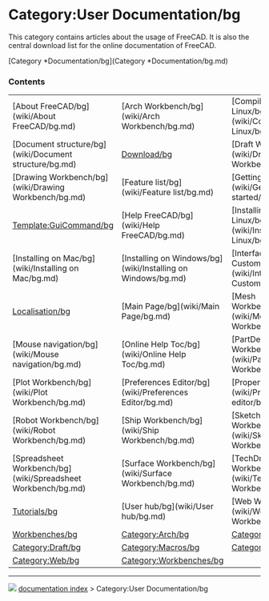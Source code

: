 # Category:User Documentation/bg
This category contains articles about the usage of FreeCAD. It is also the central download list for the online documentation of FreeCAD.

[Category   *Documentation/bg](Category   *Documentation/bg.md)

### Contents

|     |     |     |
| --- | --- | --- |
| [About FreeCAD/bg](wiki/About FreeCAD/bg.md) | [Arch Workbench/bg](wiki/Arch Workbench/bg.md) | [Compile on Linux/bg](wiki/Compile on Linux/bg.md) |
| [Document structure/bg](wiki/Document structure/bg.md) | [Download/bg](wiki/Download/bg.md) | [Draft Workbench/bg](wiki/Draft Workbench/bg.md) |
| [Drawing Workbench/bg](wiki/Drawing Workbench/bg.md) | [Feature list/bg](wiki/Feature list/bg.md) | [Getting started/bg](wiki/Getting started/bg.md) |
| [Template:GuiCommand/bg](wiki/Template_GuiCommand/bg.md) | [Help FreeCAD/bg](wiki/Help FreeCAD/bg.md) | [Installing on Linux/bg](wiki/Installing on Linux/bg.md) |
| [Installing on Mac/bg](wiki/Installing on Mac/bg.md) | [Installing on Windows/bg](wiki/Installing on Windows/bg.md) | [Interface Customization/bg](wiki/Interface Customization/bg.md) |
| [Localisation/bg](wiki/Localisation/bg.md) | [Main Page/bg](wiki/Main Page/bg.md) | [Mesh Workbench/bg](wiki/Mesh Workbench/bg.md) |
| [Mouse navigation/bg](wiki/Mouse navigation/bg.md) | [Online Help Toc/bg](wiki/Online Help Toc/bg.md) | [PartDesign Workbench/bg](wiki/PartDesign Workbench/bg.md) |
| [Plot Workbench/bg](wiki/Plot Workbench/bg.md) | [Preferences Editor/bg](wiki/Preferences Editor/bg.md) | [Property editor/bg](wiki/Property editor/bg.md) |
| [Robot Workbench/bg](wiki/Robot Workbench/bg.md) | [Ship Workbench/bg](wiki/Ship Workbench/bg.md) | [Sketcher Workbench/bg](wiki/Sketcher Workbench/bg.md) |
| [Spreadsheet Workbench/bg](wiki/Spreadsheet Workbench/bg.md) | [Surface Workbench/bg](wiki/Surface Workbench/bg.md) | [TechDraw Workbench/bg](wiki/TechDraw Workbench/bg.md) |
| [Tutorials/bg](wiki/Tutorials/bg.md) | [User hub/bg](wiki/User hub/bg.md) | [Web Workbench/bg](wiki/Web Workbench/bg.md) |
| [Workbenches/bg](wiki/Workbenches/bg.md) | [Category:Arch/bg](wiki/Category_Arch/bg.md) | [Category:BIM/bg](wiki/Category_BIM/bg.md) |
| [Category:Draft/bg](wiki/Category_Draft/bg.md) | [Category:Macros/bg](wiki/Category_Macros/bg.md) | [Category:Tutorials/bg](wiki/Category_Tutorials/bg.md) |
| [Category:Web/bg](wiki/Category_Web/bg.md) | [Category:Workbenches/bg](wiki/Category_Workbenches/bg.md) |



---
![](images/Right_arrow.png) [documentation index](../README.md) > Category:User Documentation/bg
